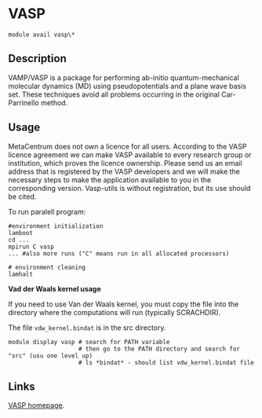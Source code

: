 # VASP

    module avail vasp\*

## Description

VAMP/VASP is a package for performing ab-initio quantum-mechanical molecular dynamics (MD) using pseudopotentials and a plane wave basis set. These techniques avoid all problems occurring in the original Car-Parrinello method. 

## Usage

MetaCentrum does not own a licence for all users. According to the VASP licence agreement we can make VASP available to every research group or institution, which proves the licence ownership. Please send us an email address that is registered by the VASP developers and we will make the necessary steps to make the application available to you in the corresponding version. Vasp-utils is without registration, but its use should be cited.

To run paralell program:

```
#environment initialization 
lamboot
cd ...
mpirun C vasp
... #also more runs ("C" means run in all allocated processors)

# environment cleaning
lamhalt
```

**Vad der Waals kernel usage**

If you need to use Van der Waals kernel, you must copy the file into the directory where the computations will run (typically SCRACHDIR).

The file `vdw_kernel.bindat` is in the src directory.

```
module display vasp # search for PATH variable
                    # then go to the PATH directory and search for "src" (usu one level up)
                    # ls *bindat* - should list vdw_kernel.bindat file
```

## Links

[VASP homepage](https://www.vasp.at/).

